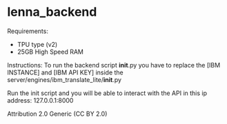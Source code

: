 # lenna_backend

Requirements:
  - TPU type (v2)
  - 25GB High Speed RAM
 
Instructions:
  To run the backend script __init__.py you have to replace the [IBM INSTANCE] and [IBM API KEY] inside the server/engines/ibm_translate_lite/__init__.py

Run the init script and you will be able to interact with the API in this ip address: 127.0.0.1:8000

Attribution 2.0 Generic (CC BY 2.0) 

